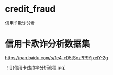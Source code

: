 # credit_fraud
信用卡欺诈分析

# 信用卡欺诈分析数据集
https://pan.baidu.com/s/1e4-eD5tSozPP9YjxetY-2g

！[](信用卡违约率分析流程.jpg）
